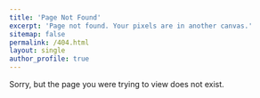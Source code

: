 ```yaml
---
title: 'Page Not Found'
excerpt: 'Page not found. Your pixels are in another canvas.'
sitemap: false
permalink: /404.html
layout: single
author_profile: true
---
```


Sorry, but the page you were trying to view does not exist.
